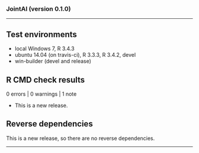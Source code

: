 ### JointAI (version 0.1.0)

---

## Test environments
* local Windows 7, R 3.4.3
* ubuntu 14.04 (on travis-ci), R 3.3.3, R 3.4.2, devel
* win-builder (devel and release)

## R CMD check results

0 errors | 0 warnings | 1 note

* This is a new release.

## Reverse dependencies

This is a new release, so there are no reverse dependencies.

---

